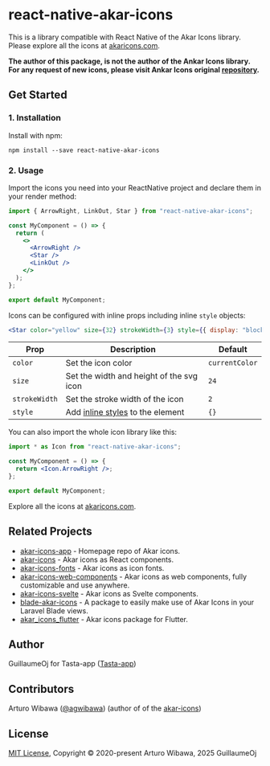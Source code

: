 # react-native-akar-icons

This is a library compatible with React Native of the Akar Icons library. Please explore all the icons at [akaricons.com](https://akaricons.com).

**The author of this package, is not the author of the Ankar Icons library.**
**For any request of new icons, please visit Ankar Icons original [repository](https://github.com/artcoholic/akar-icons-app/issues).**

## Get Started

### 1. Installation

Install with npm:

```shell
npm install --save react-native-akar-icons
```

### 2. Usage

Import the icons you need into your ReactNative project and declare them in your render method:

```jsx
import { ArrowRight, LinkOut, Star } from "react-native-akar-icons";

const MyComponent = () => {
  return (
    <>
      <ArrowRight />
      <Star />
      <LinkOut />
    </>
  );
};

export default MyComponent;
```

Icons can be configured with inline props including inline `style` objects:

```jsx
<Star color="yellow" size={32} strokeWidth={3} style={{ display: "block" }} />
```

| Prop          | Description                                                                                  | Default        |
| ------------- | -------------------------------------------------------------------------------------------- | -------------- |
| `color`       | Set the icon color                                                                           | `currentColor` |
| `size`        | Set the width and height of the svg icon                                                     | `24`           |
| `strokeWidth` | Set the stroke width of the icon                                                             | `2`            |
| `style`       | Add [inline styles](https://facebook.github.io/react/tips/inline-styles.html) to the element | `{}`           |

You can also import the whole icon library like this:

```jsx
import * as Icon from "react-native-akar-icons";

const MyComponent = () => {
  return <Icon.ArrowRight />;
};

export default MyComponent;
```

Explore all the icons at [akaricons.com](https://akaricons.com).

## Related Projects

- [akar-icons-app](https://github.com/artcoholic/akar-icons-app) - Homepage repo of Akar icons.
- [akar-icons](https://github.com/artcoholic/akar-icons) - Akar icons as React components.
- [akar-icons-fonts](https://github.com/artcoholic/akar-icons-fonts) - Akar icons as icon fonts.
- [akar-icons-web-components](https://github.com/awmleer/akar-icons-web-components) - Akar icons as web components, fully customizable and use anywhere.
- [akar-icons-svelte](https://github.com/WilliamVenner/akar-icons-svelte) - Akar icons as Svelte components.
- [blade-akar-icons](https://github.com/codeat3/blade-akar-icons) - A package to easily make use of Akar Icons in your Laravel Blade views.
- [akar_icons_flutter](https://github.com/alann-maulana/akar_icons_flutter) - Akar icons package for Flutter.

## Author

GuillaumeOj for Tasta-app ([Tasta-app](https://github.com/Tasta-app))

## Contributors

Arturo Wibawa ([@agwibawa](https://twitter.com/agwibawa)) (author of of the [akar-icons](https://github.com/artcoholic/akar-icons))

## License

[MIT License](./LICENSE), Copyright © 2020-present Arturo Wibawa, 2025 GuillaumeOj
